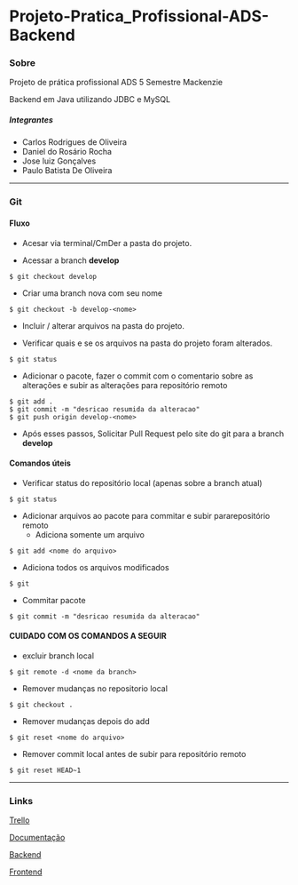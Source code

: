 # Projeto-Pratica_Profissional-ADS-Backend

### Sobre

Projeto de prática profissional ADS 5 Semestre Mackenzie

Backend em Java utilizando JDBC e MySQL

##### Integrantes
* Carlos Rodrigues de Oliveira
* Daniel do Rosário Rocha
* Jose luiz Gonçalves
* Paulo Batista De Oliveira 

---
### Git

#### Fluxo
- Acesar via terminal/CmDer a pasta do projeto.

- Acessar a branch **develop**
```
$ git checkout develop
```

- Criar uma branch nova com seu nome
```
$ git checkout -b develop-<nome>
```

- Incluir / alterar arquivos na pasta do projeto.

- Verificar quais e se os arquivos na pasta do projeto foram alterados.
```
$ git status
```

- Adicionar o pacote, fazer o commit com o comentario sobre as alterações e subir as alterações para repositório remoto
```
$ git add .
$ git commit -m "desricao resumida da alteracao"
$ git push origin develop-<nome>
```

- Após esses passos, Solicitar Pull Request pelo site do git para a branch **develop**


#### Comandos úteis

- Verificar status do repositório local (apenas sobre a branch atual)
```
$ git status
```

- Adicionar arquivos ao pacote para commitar e subir pararepositório remoto
  - Adiciona somente um arquivo
```
$ git add <nome do arquivo>
```
  - Adiciona todos os arquivos modificados
```
$ git 
```

- Commitar pacote
```
$ git commit -m "desricao resumida da alteracao"
```

#### CUIDADO COM OS COMANDOS A SEGUIR

- excluir branch local
```
$ git remote -d <nome da branch>
```

- Remover mudanças no repositorio local
```
$ git checkout .
```

- Remover mudanças depois do add
```
$ git reset <nome do arquivo>
```

- Remover commit local antes de subir para repositório remoto
```
$ git reset HEAD~1
```


---
### Links

[Trello](https://trello.com/b/erxcpe1q)

[Documentação](https://github.com/DanielRRocha/Projeto-Pratica_Profissional-ADS-Documentacao)

[Backend](https://github.com/DanielRRocha/Projeto-Pratica_Profissional-ADS-Backend)

[Frontend](https://github.com/DanielRRocha/Projeto-Pratica_Profissional-ADS-Frontend)